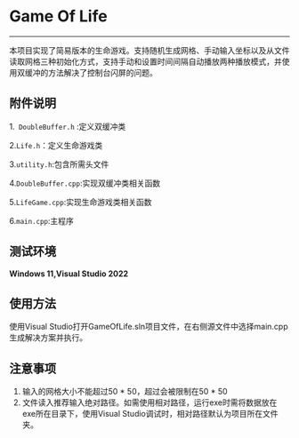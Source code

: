 # Game Of Life 

---

本项目实现了简易版本的生命游戏。支持随机生成网格、手动输入坐标以及从文件读取网格三种初始化方式，支持手动和设置时间间隔自动播放两种播放模式，并使用双缓冲的方法解决了控制台闪屏的问题。



## 附件说明

1.` DoubleBuffer.h` :定义双缓冲类

2.`Life.h`：定义生命游戏类

3.`utility.h`:包含所需头文件

4.`DoubleBuffer.cpp`:实现双缓冲类相关函数

5.`LifeGame.cpp`:实现生命游戏类相关函数

6.`main.cpp`:主程序



## 测试环境

**Windows 11,Visual Studio 2022**



## 使用方法

使用Visual Studio打开GameOfLife.sln项目文件，在右侧源文件中选择main.cpp生成解决方案并执行。



## 注意事项 

1. 输入的网格大小不能超过50 * 50，超过会被限制在50 * 50
2. 文件读入推荐输入绝对路径。如需使用相对路径，运行exe时需将数据放在exe所在目录下，使用Visual Studio调试时，相对路径默认为项目所在文件夹。